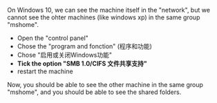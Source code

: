 On Windows 10, we can see the machine itself in the "network", but we cannot see the ohter machines (like windows xp) in the same group "mshome".

+ Open the "control panel"
+ Chose the "program and fonction" (程序和功能)
+ Chose "启用或关闭Windows功能"
+ **Tick the option "SMB 1.0/CIFS 文件共享支持"**
+ restart the machine

Now, you should be able to see the other machine in the same group "mshome", and you should be able to see the shared folders.
